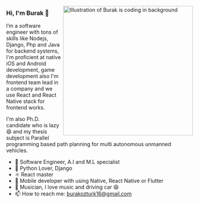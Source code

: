 <a href="ttps://github.com/burakozturk16/burakozturk16/blob/main/burak_story.mp4" target="_blank"><img align="right" style="float:right" src="https://github.com/burakozturk16/burakozturk16/blob/main/burakstory.jpg" alt="Illustration of Burak is coding in background" width=350px/></a>

### Hi, I'm Burak 👋

I’m a software engineer with tons of skills like Nodejs, Django, Php and Java for backend systems, I'm proficient at native iOS and Android development, game development also I'm frontend team lead in a company and we use React and React Native stack for frontend works. 

I'm also Ph.D. candidate who is lazy 😄 and my thesis subject is Parallel programming based path planning for multi autonomous unmanned vehicles.

- 👔 Software Engineer, A.I and M.L specialist
- 🐍 Python Lover, Django
- ⚛️ React master
- 📱 Mobile developer with using Native, React Native or Flutter
- 🎼 Musician, I love music and driving car 😄
- 📫 How to reach me: burakozturk16@gmail.com
